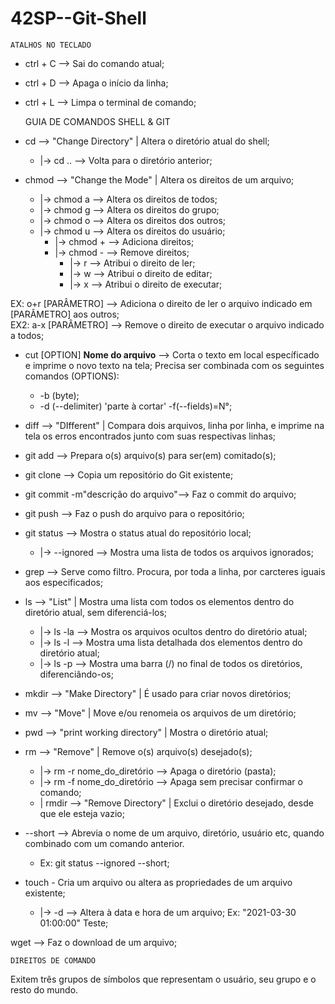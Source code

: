 # 42SP--Git-Shell


	ATALHOS NO TECLADO

* ctrl + C --> Sai do comando atual;  
* ctrl + D --> Apaga o início da linha;  
* ctrl + L --> Limpa o terminal de comando;  

	GUIA DE COMANDOS SHELL & GIT

- cd --> "Change Directory" | Altera o diretório atual do shell;  
	- |->   cd .. --> Volta para o diretório anterior;  
	

- chmod --> "Change the Mode" | Altera os direitos de um arquivo;  
 	- |-> chmod a --> Altera os direitos de todos;  
 	- |-> chmod g --> Altera os direitos do grupo;  
 	- |-> chmod o --> Altera os direitos dos outros;
	- |-> chmod u --> Altera os direitos do usuário;
		- |-> chmod + --> Adiciona direitos;  
		- |-> chmod - --> Remove direitos;  
			- |-> r --> Atribui o direito de ler;  
			- |-> w --> Atribui o direito de editar;  
			- |-> x --> Atribui o direito de executar;  
	

 EX: o+r [PARÂMETRO] --> Adiciona o direito de ler o arquivo indicado em [PARÂMETRO] aos outros;  
 EX2: a-x [PARÂMETRO] --> Remove o direito de executar o arquivo indicado a todos;  
 
 * cut [OPTION] **Nome do arquivo** --> Corta o texto em local específicado e imprime o novo texto na tela; Precisa ser combinada com os seguintes comandos (OPTIONS):  
 	- -b (byte);  
 	- -d (--delimiter) 'parte à cortar' -f(--fields)=N°;  
 * diff --> "DIfferent" | Compara dois arquivos, linha por linha, e imprime na tela os erros encontrados junto com suas respectivas linhas;
 

* git add --> Prepara o(s) arquivo(s) para ser(em) comitado(s);  
* git clone --> Copia um repositório do Git existente;  
* git commit -m"descrição do arquivo"--> Faz o commit do arquivo;  
* git push  --> Faz o push do arquivo para o repositório;  
* git status --> Mostra o status atual do repositório local;  
	* |-> --ignored --> Mostra uma lista de todos os arquivos ignorados;  
* grep --> Serve como filtro. Procura, por toda a linha, por carcteres iguais aos especificados;  
  
* ls --> "List" | Mostra uma lista com todos os elementos dentro do diretório atual, sem diferenciá-los;
	- |-> ls -la --> Mostra os arquivos ocultos dentro do diretório atual;  
	- |-> ls -l --> Mostra uma lista detalhada dos elementos dentro do diretório atual;
	- |-> ls -p --> Mostra uma barra (/) no final de todos os diretórios, diferenciândo-os;  
  
* mkdir --> "Make Directory" | É usado para criar novos diretórios;  
  
* mv --> "Move" | Move e/ou renomeia os arquivos de um diretório;  
  
* pwd --> "print working directory" | Mostra o diretório atual;  

* rm --> "Remove" | Remove o(s) arquivo(s) desejado(s);  
	- |->   rm -r nome_do_diretório --> Apaga o diretório (pasta);  
 	- |->   rm -f nome_do_diretório --> Apaga sem precisar confirmar o comando;  
	- | rmdir --> "Remove Directory" | Exclui o diretório desejado, desde que ele esteja vazio;  
    
 * --short --> Abrevia o nome de um arquivo, diretório, usuário etc, quando combinado com um comando anterior.
 	* Ex: git status --ignored --short;  

* touch - Cria um arquivo ou altera as propriedades de um arquivo existente;  
	- |-> -d --> Altera à data e hora de um arquivo; Ex: "2021-03-30 01:00:00" Teste;  

wget <link> --> Faz o download de um arquivo;  
  
	DIREITOS DE COMANDO

Exitem três grupos de símbolos que representam o usuário, seu grupo e o resto do mundo.  

